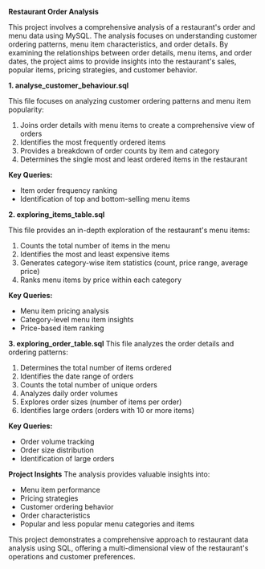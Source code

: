 **Restaurant Order Analysis**

This project involves a comprehensive analysis of a restaurant's order and menu data using MySQL. The analysis focuses on understanding customer ordering patterns, menu item characteristics, and order details. By examining the relationships between order details, menu items, and order dates, the project aims to provide insights into the restaurant's sales, popular items, pricing strategies, and customer behavior.

**1. analyse_customer_behaviour.sql**
   
This file focuses on analyzing customer ordering patterns and menu item popularity:

1) Joins order details with menu items to create a comprehensive view of orders
2) Identifies the most frequently ordered items
3) Provides a breakdown of order counts by item and category
4) Determines the single most and least ordered items in the restaurant

**Key Queries:**

* Item order frequency ranking
* Identification of top and bottom-selling menu items

**2. exploring_items_table.sql**

This file provides an in-depth exploration of the restaurant's menu items:

1) Counts the total number of items in the menu
2) Identifies the most and least expensive items
3) Generates category-wise item statistics (count, price range, average price)
4) Ranks menu items by price within each category

**Key Queries:**

* Menu item pricing analysis
* Category-level menu item insights
* Price-based item ranking

**3. exploring_order_table.sql**
This file analyzes the order details and ordering patterns:

1) Determines the total number of items ordered
2) Identifies the date range of orders
3) Counts the total number of unique orders
4) Analyzes daily order volumes
5) Explores order sizes (number of items per order)
6) Identifies large orders (orders with 10 or more items)

**Key Queries:**

* Order volume tracking
* Order size distribution
* Identification of large orders

**Project Insights**
The analysis provides valuable insights into:

- Menu item performance
- Pricing strategies
- Customer ordering behavior
- Order characteristics
- Popular and less popular menu categories and items

This project demonstrates a comprehensive approach to restaurant data analysis using SQL, offering a multi-dimensional view of the restaurant's operations and customer preferences.
